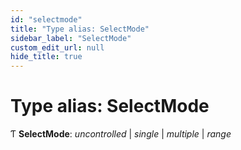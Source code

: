 ```yaml
---
id: "selectmode"
title: "Type alias: SelectMode"
sidebar_label: "SelectMode"
custom_edit_url: null
hide_title: true
---
```


# Type alias: SelectMode

Ƭ **SelectMode**: *uncontrolled* \| *single* \| *multiple* \| *range*
